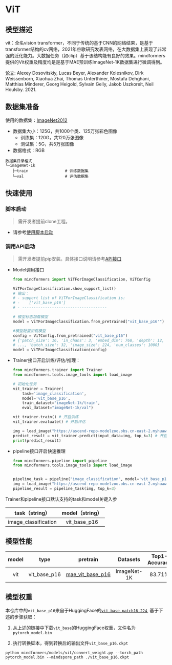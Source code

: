 # ViT

## 模型描述

vit：全名vision transformer，不同于传统的基于CNN的网络结果，是基于transformer结构的cv网络，2021年谷歌研究发表网络，在大数据集上表现了非常强的泛化能力。大数据任务（如clip）基于该结构能有良好的效果。mindformers提供的Vit权重及精度均是是基于MAE预训练ImageNet-1K数据集进行微调得到。

[论文](https://gitee.com/link?target=https%3A%2F%2Farxiv.org%2Fabs%2F2010.11929): Alexey Dosovitskiy, Lucas Beyer, Alexander Kolesnikov, Dirk Weissenborn, Xiaohua Zhai, Thomas Unterthiner, Mostafa Dehghani, Matthias Minderer, Georg Heigold, Sylvain Gelly, Jakob Uszkoreit, Neil Houlsby. 2021.

## 数据集准备

使用的数据集：[ImageNet2012](http://www.image-net.org/)

- 数据集大小：125G，共1000个类、125万张彩色图像
    - 训练集：120G，共120万张图像
    - 测试集：5G，共5万张图像
- 数据格式：RGB

 ```text
数据集目录格式
└─imageNet-1k
    ├─train                # 训练数据集
    └─val                  # 评估数据集
 ```

## 快速使用

### 脚本启动

> 需开发者提前clone工程。

- 请参考[使用脚本启动](https://gitee.com/mindspore/transformer/blob/master/README.md#%E6%96%B9%E5%BC%8F%E4%B8%80clone-%E5%B7%A5%E7%A8%8B%E4%BB%A3%E7%A0%81)

### 调用API启动

> 需开发者提前pip安装。具体接口说明请参考[API接口](https://gitee.com/mindspore/transformer/wikis/API/)

- Model调用接口

  ```python
  from mindformers import ViTForImageClassification, ViTConfig

  ViTForImageClassification.show_support_list()
  # 输出：
  # - support list of ViTForImageClassification is:
  # -    ['vit_base_p16']
  # - -------------------------------------

  # 模型标志加载模型
  model = ViTForImageClassification.from_pretrained("vit_base_p16'")

  #模型配置加载模型
  config = ViTConfig.from_pretrained("vit_base_p16")
  # {'patch_size': 16, 'in_chans': 3, 'embed_dim': 768, 'depth': 12, 'num_heads': 12, 'mlp_ratio': 4,
  # ..., 'batch_size': 32, 'image_size': 224, 'num_classes': 1000}
  model = ViTForImageClassification(config)
  ```

- Trainer接口开启训练/评估/推理：

  ```python
  from mindformers.trainer import Trainer
  from mindformers.tools.image_tools import load_image

  # 初始化任务
  vit_trainer = Trainer(
      task='image_classification',
      model='vit_base_p16',
      train_dataset="imageNet-1k/train",
      eval_dataset="imageNet-1k/val")

  vit_trainer.train() # 开启训练
  vit_trainer.evaluate() # 开启评估

  img = load_image("https://ascend-repo-modelzoo.obs.cn-east-2.myhuaweicloud.com/XFormer_for_mindspore/clip/sunflower.png")
  predict_result = vit_trainer.predict(input_data=img, top_k=3) # 开启推理
  print(predict_result)
  ```

- pipeline接口开启快速推理

  ```python
  from mindformers.pipeline import pipeline
  from mindformers.tools.image_tools import load_image


  pipeline_task = pipeline("image_classification", model='vit_base_p16')
  img = load_image("https://ascend-repo-modelzoo.obs.cn-east-2.myhuaweicloud.com/XFormer_for_mindspore/clip/sunflower.png")
  pipeline_result = pipeline_task(img, top_k=3)
  ```

 Trainer和pipeline接口默认支持的task和model关键入参

|     task（string）     | model（string） |
|:--------------------:|:-------------:|
| image_classification | vit_base_p16  |

## 模型性能

| model |     type     |       pretrain       |  Datasets   | Top1-Accuracy | Log |                  pretrain_config                   |                    finetune_config                    |
|:-----:|:------------:|:--------------------:|:-----------:|:-------------:|:---:|:--------------------------------------------------:|:-----------------------------------------------------:|
|  vit  | vit_base_p16 | [mae_vit_base_p16]() | ImageNet-1K |    83.71%     |  \  | [link](../../configs/mae/run_mae_vit_base_p16_224_800ep.yaml) | [link](../../configs/vit/run_vit_base_p16_100ep.yaml) |

## 模型权重

本仓库中的`vit_base_p16`来自于HuggingFace的[`vit-base-patch16-224`](https://huggingface.co/google/vit-base-patch16-224/tree/main), 基于下述的步骤获取：

1. 从上述的链接中下载`vit_base`的HuggingFace权重，文件名为`pytorch_model.bin`

2. 执行转换脚本，得到转换后的输出文件`vit_base_p16.ckpt`

```shell
python mindformers/models/vit/convert_weight.py --torch_path pytorch_model.bin --mindspore_path ./vit_base_p16.ckpt
```